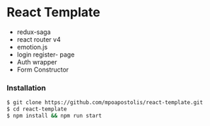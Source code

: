 
# React Template

  - redux-saga
  - react router v4
  - emotion.js
  - login register- page
  - Auth wrapper
  - Form Constructor
  
  ### Installation

```sh
$ git clone https://github.com/mpoapostolis/react-template.git
$ cd react-template
$ npm install && npm run start
```
